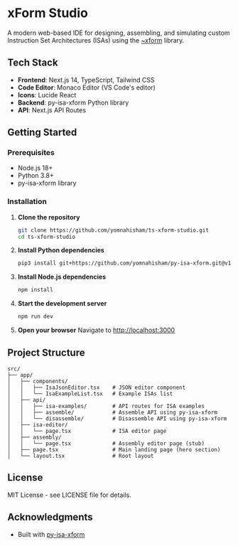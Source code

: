 # xForm Studio

A modern web-based IDE for designing, assembling, and simulating custom Instruction Set Architectures (ISAs) using the [~xform](https://github.com/yomnahisham/py-isa-xform) library.

## Tech Stack

- **Frontend**: Next.js 14, TypeScript, Tailwind CSS
- **Code Editor**: Monaco Editor (VS Code's editor)
- **Icons**: Lucide React
- **Backend**: py-isa-xform Python library
- **API**: Next.js API Routes

## Getting Started

### Prerequisites

- Node.js 18+ 
- Python 3.8+
- py-isa-xform library

### Installation

1. **Clone the repository**
   ```bash
   git clone https://github.com/yomnahisham/ts-xform-studio.git
   cd ts-xform-studio
   ```

2. **Install Python dependencies**
   ```bash
   pip3 install git+https://github.com/yomnahisham/py-isa-xform.git@v1.0.0
   ```

3. **Install Node.js dependencies**
   ```bash
   npm install
   ```

4. **Start the development server**
   ```bash
   npm run dev
   ```

5. **Open your browser**
   Navigate to [http://localhost:3000](http://localhost:3000)

## Project Structure

```
src/
├── app/
│   ├── components/
│   │   ├── IsaJsonEditor.tsx    # JSON editor component
│   │   └── IsaExampleList.tsx   # Example ISAs list
│   ├── api/
│   │   ├── isa-examples/        # API routes for ISA examples
│   │   ├── assemble/            # Assemble API using py-isa-xform
│   │   └── disassemble/         # Disassemble API using py-isa-xform
│   ├── isa-editor/
│   │   └── page.tsx             # ISA editor page
│   ├── assembly/
│   │   └── page.tsx             # Assembly editor page (stub)
│   ├── page.tsx                 # Main landing page (hero section)
│   └── layout.tsx               # Root layout
```

## License

MIT License - see LICENSE file for details.

## Acknowledgments

- Built with [py-isa-xform](https://github.com/yomnahisham/py-isa-xform)

